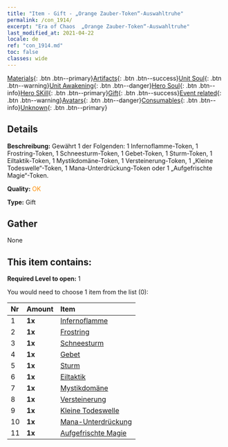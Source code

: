 ```yaml
---
title: "Item - Gift - „Orange Zauber-Token“-Auswahltruhe"
permalink: /con_1914/
excerpt: "Era of Chaos  „Orange Zauber-Token“-Auswahltruhe"
last_modified_at: 2021-04-22
locale: de
ref: "con_1914.md"
toc: false
classes: wide
---
```

 [Materials](/ItemsDE/){: .btn .btn--primary}[Artifacts](/ItemsDE/Artifacts/){: .btn .btn--success}[Unit Soul](/ItemsDE/UnitSoul/){: .btn .btn--warning}[Unit Awakening](/ItemsDE/UnitAwakening/){: .btn .btn--danger}[Hero Soul](/ItemsDE/HeroSoul/){: .btn .btn--info}[Hero SKill](/ItemsDE/HeroSkill/){: .btn .btn--primary}[Gift](/ItemsDE/Gift/){: .btn .btn--success}[Event related](/ItemsDE/Events/){: .btn .btn--warning}[Avatars](/ItemsDE/Avatars/){: .btn .btn--danger}[Consumables](/ItemsDE/Consumables/){: .btn .btn--info}[Unknown](/ItemsDE/Unknown/){: .btn .btn--primary}

## Details
 **Beschreibung:** Gewährt 1 der Folgenden: 1 Infernoflamme-Token, 1 Frostring-Token, 1 Schneesturm-Token, 1 Gebet-Token, 1 Sturm-Token, 1 Eiltaktik-Token, 1 Mystikdomäne-Token, 1 Versteinerung-Token, 1 „Kleine Todeswelle“-Token, 1 Mana-Unterdrückung-Token oder 1 „Aufgefrischte Magie“-Token.

 **Quality:** <span style="color: #FF8C00">OK</span>

 **Type:** Gift

## Gather

  None

## This item contains:

 **Required Level to open:** 1

 You would need to choose 1 item from the list (0):

  | Nr | Amount |     Item    |
  |:---|:-------|:------------|
  | 1 |  **1x** | [Infernoflamme](/ItemsDE/her_406/) |  | 
  | 2 |  **1x** | [Frostring](/ItemsDE/her_421/) |  | 
  | 3 |  **1x** | [Schneesturm](/ItemsDE/her_423/) |  | 
  | 4 |  **1x** | [Gebet](/ItemsDE/her_432/) |  | 
  | 5 |  **1x** | [Sturm](/ItemsDE/her_445/) |  | 
  | 6 |  **1x** | [Eiltaktik](/ItemsDE/her_450/) |  | 
  | 7 |  **1x** | [Mystikdomäne](/ItemsDE/her_470/) |  | 
  | 8 |  **1x** | [Versteinerung](/ItemsDE/her_471/) |  | 
  | 9 |  **1x** | [Kleine Todeswelle](/ItemsDE/her_456/) |  | 
  | 10 |  **1x** | [Mana-Unterdrückung](/ItemsDE/her_480/) |  | 
  | 11 |  **1x** | [Aufgefrischte Magie](/ItemsDE/her_482/) |  | 
